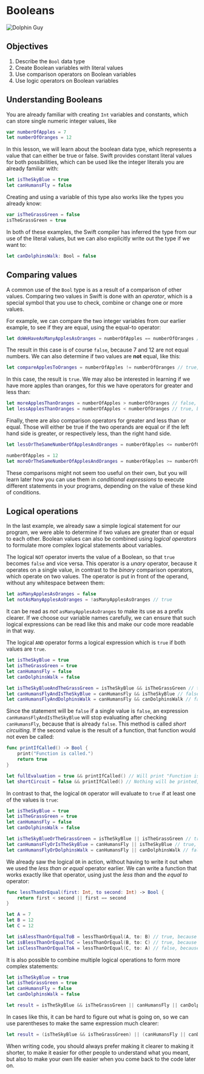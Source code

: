 # Booleans

![Dolphin Guy](http://i.giphy.com/RdkwfjGlsdnRm.gif)

## Objectives

1. Describe the `Bool` data type
1. Create Boolean variables with literal values
1. Use comparison operators on Boolean variables
1. Use logic operators on Boolean variables

## Understanding Booleans

You are already familiar with creating `Int` variables and constants, which can store single numeric integer values, like

```swift
var numberOfApples = 7
let numberOfOranges = 12
```

In this lesson, we will learn about the boolean data type, which represents a value that can either be true or false. Swift provides constant literal values for both possibilities, which can be used like the integer literals you are already familiar with:

```swift
let isTheSkyBlue = true
let canHumansFly = false
```

Creating and using a variable of this type also works like the types you already know:

```swift
var isTheGrassGreen = false
isTheGrassGreen = true
```

In both of these examples, the Swift compiler has inferred the type from our use of the literal values, but we can also explicitly write out the type if we want to:

```swift
let canDolphinsWalk: Bool = false
```

## Comparing values

A common use of the `Bool` type is as a result of a comparison of other values. Comparing two values in Swift is done with an *operator*, which is a special symbol that you use to check, combine or change one or more values.

For example, we can compare the two integer variables from our earlier example, to see if they are equal, using the equal-to operator:

```swift
let doWeHaveAsManyApplesAsOranges = numberOfApples == numberOfOranges // false, because 7 is not equal to 12
```

The result in this case is of course `false`, because 7 and 12 are not equal numbers. We can also determine if two values are **not** equal, like this:

```swift
let compareApplesToOranges = numberOfApples != numberOfOranges // true, because 7 is indeed not equal to 12
```

In this case, the result is `true`. We may also be interested in learning if we have more apples than oranges, for this we have operators for greater and less than:

```swift
let moreApplesThanOranges = numberOfApples > numberOfOranges // false, because 7 is not greater than 12
let lessApplesThanOranges = numberOfApples < numberOfOranges // true, because 7 is less than 12
```

Finally, there are also comparison operators for greater and less than or equal. Those will either be true if the two operands are equal or if the left hand side is greater, or respectively less, than the right hand side.

```swift
let lessOrTheSameNumberOfApplesAndOranges = numberOfApples <= numberOfOranges // true, because 7 is less than 12

numberOfApples = 12
let moreOrTheSameNumberOfApplesAndOranges = numberOfApples >= numberOfOranges // true, because 12 is not greater than 12, but 12 is equal to 12
```

These comparisons might not seem too useful on their own, but you will learn later how you can use them in *conditional expressions* to execute different statements in your programs, depending on the value of these kind of conditions.

## Logical operations

In the last example, we already saw a simple logical statement for our program, we were able to determine if two values are greater than or equal to each other. Boolean values can also be combined using *logical operators* to formulate more complex logical statements about variables. 

The logical `NOT` operator inverts the value of a Boolean, so that `true` becomes `false` and vice versa. This operator is a *unary* operator, because it operates on a single value, in contrast to the *binary* comparison operators, which operate on two values. The operator is put in front of the operand, without any whitespace between them:

```swift
let asManyApplesAsOranges = false
let notAsManyApplesAsOranges = !asManyApplesAsOranges // true
```

It can be read as *not* `asManyApplesAsOranges` to make its use as a prefix clearer. If we choose our variable names carefully, we can ensure that such logical expressions can be read like this and make our code more readable in that way.

The logical `AND` operator forms a logical expression which is `true` if both values are `true`.

```swift
let isTheSkyBlue = true
let isTheGrassGreen = true
let canHumansFly = false
let canDolphinsWalk = false

let isTheSkyBlueAndTheGrassGreen = isTheSkyBlue && isTheGrassGreen // true, because both values are true
let canHumansFlyAndIsTheSkyBlue = canHumansFly && isTheSkyBlue // false, because canHumansFly is false
let canHumansFlyAndDolphinsWalk = canHumansFly && canDolphinsWalk // false, because both values are false
```

Since the statement will be `false` if a single value is `false`, an expression `canHumansFlyAndIsTheSkyBlue` will stop evaluating after checking `canHumansFly`, because that is already `false`. This method is called *short circuiting*. If the second value is the result of a function, that function would not even be called:

```swift
func printIfCalled() -> Bool {
	print("Function is called.")
	return true
}

let fullEvaluation = true && printIfCalled() // Will print "Function is called."
let shortCircuit = false && printIfCalled() // Nothing will be printed, because of short circuiting
```

In contrast to that, the logical `OR` operator will evaluate to `true` if at least one of the values is `true`:

```swift
let isTheSkyBlue = true
let isTheGrassGreen = true
let canHumansFly = false
let canDolphinsWalk = false

let isTheSkyBlueOrTheGrassGreen = isTheSkyBlue || isTheGrassGreen // true, because both values are true
let canHumansFlyOrIsTheSkyBlue = canHumansFly || isTheSkyBlue // true, because isTheSkyBlue is true
let canHumansFlyOrDolphinsWalk = canHumansFly || canDolphinsWalk // false, because both values are false
```

We already saw the logical `OR` in action, without having to write it out when we used the *less than or equal* operator earlier. We can write a function that works exactly like that operator, using just the *less than* and the *equal to* operator:

```swift
func lessThanOrEqual(first: Int, to second: Int) -> Bool {
	return first < second || first == second
}

let A = 7
let B = 12
let C = 12

let isAlessThanOrEqualToB = lessThanOrEqual(A, to: B) // true, because 7 is less than 12
let isBlessThanOrEqualToC = lessThanOrEqual(B, to: C) // true, because 12 is equal to 12
let isClessThanOrEqualToA = lessThanOrEqual(C, to: A) // false, because 12 is not less than 7 and it is also not equal to 7
```

It is also possible to combine multiple logical operations to form more complex statements:

```swift
let isTheSkyBlue = true
let isTheGrassGreen = true
let canHumansFly = false
let canDolphinsWalk = false

let result = isTheSkyBlue && isTheGrassGreen || canHumansFly || canDolphinsWalk // true
```

In cases like this, it can be hard to figure out what is going on, so we can use parentheses to make the same expression much clearer:

```swift
let result = (isTheSkyBlue && isTheGrassGreen) || (canHumansFly || canDolphinsWalk) // true
```

When writing code, you should always prefer making it clearer to making it shorter, to make it easier for other people to understand what you meant, but also to make your own life easier when you come back to the code later on.
